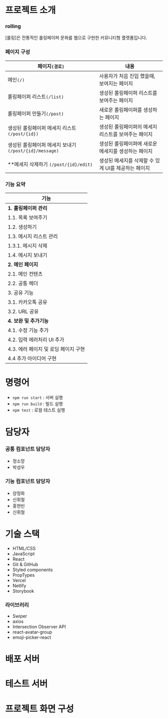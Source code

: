 # 프로젝트 소개

### rolling

[롤링]은 전통적인 롤링페이퍼 문화를 웹으로 구현한 커뮤니티형 플랫폼입니다.

### 페이지 구성

| 페이지`(경로)`                                        | 내용                                                |
| ----------------------------------------------------- | --------------------------------------------------- |
| 메인`(/)`                                             | 사용자가 처음 진입 했을때, 보여지는 페이지          |
| 롤링페이퍼 리스트`(/list)`                            | 생성된 롤링페이퍼 리스트를 보여주는 페이지          |
| 롤링페이퍼 만들기`(/post)`                            | 새로운 롤링페이퍼를 생성하는 페이지                 |
| 생성된 롤링페이퍼 메세지 리스트`(/post/{id})`         | 생성된 롤링페이퍼의 메세지 리스트를 보여주는 페이지 |
| 생성된 롤링페이퍼 메세지 보내기`(/post/{id}/message)` | 생성된 롤링페이퍼에 새로운 메세지를 생성하는 페이지 |
| \*\*메세지 삭제하기 `(/post/{id}/edit)`               | 생성된 메세지를 삭제할 수 있게 UI를 제공하는 페이지 |

### 기능 요약

| 기능                                 |
| ------------------------------------ |
| **1. 롤링페이퍼 관리**               |
| 1.1. 목록 보여주기                   |
| 1.2. 생성하기                        |
| 1.3. 메시지 리스트 관리              |
| 1.3.1. 메시지 삭제                   |
| 1.4. 메시지 보내기                   |
| **2. 메인 페이지**                   |
| 2.1. 메인 컨텐츠                     |
| 2.2. 공통 헤더                       |
| 3. 공유 기능                         |
| 3.1. 카카오톡 공유                   |
| 3.2. URL 공유                        |
| **4. 보완 및 추가기능**              |
| 4.1. 수정 기능 추가                  |
| 4.2. 입력 에러처리 UI 추가           |
| 4.3. 에러 페이지 및 로딩 페이지 구현 |
| 4.4 추가 아이디어 구현               |

# 명령어

- `npm run start` : 서버 실행
- `npm run build` : 빌드 실행
- `npm test` : 로컬 테스트 실행

# 담당자

### 공통 컴포넌트 담당자

- 정소망
- 박성우

### 기능 컴포넌트 담당자

- 양정화
- 신휘철
- 홍현빈
- 신휘철

# 기술 스택

- HTML/CSS
- JavaScript
- React
- Git & GitHub
- Styled components
- PropTypes
- Vercel
- Netlify
- Storybook

### 라이브러리

- Swiper
- axios
- Intersection Observer API
- react-avatar-group
- emoji-picker-react

# 배포 서버

# 테스트 서버

# 프로젝트 화면 구성
